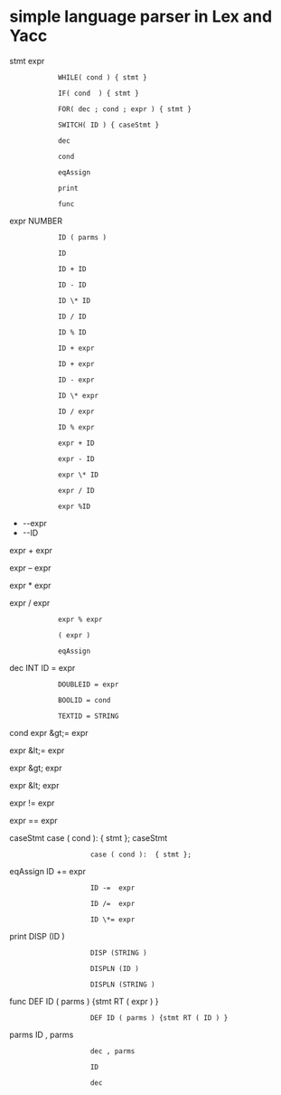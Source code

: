 # simple language parser in Lex and Yacc
 stmt                 expr

                WHILE( cond ) { stmt }

                IF( cond  ) { stmt }

                FOR( dec ; cond ; expr ) { stmt }

                SWITCH( ID ) { caseStmt }

                dec

                cond

                eqAssign

                print

                func

expr                NUMBER

                ID ( parms )

                ID

                ID + ID

                ID - ID

                ID \* ID

                ID / ID

                ID % ID

                ID + expr

                ID + expr

                ID - expr

                ID \* expr

                ID / expr

                ID % expr

                expr + ID

                expr - ID

                expr \* ID

                expr / ID

                expr %ID

- --expr
- --ID

expr + expr

expr – expr

expr \* expr

expr / expr

                expr % expr

                ( expr )

                eqAssign

dec            INT ID  = expr

                DOUBLEID = expr

                BOOLID = cond

                TEXTID = STRING

cond                expr \&gt;= expr

expr \&lt;= expr

expr \&gt; expr

expr \&lt; expr

expr != expr

expr == expr

caseStmt                     case ( cond ):  { stmt };  caseStmt

                        case ( cond ):  { stmt };

eqAssign                ID += expr

                        ID -=  expr

                        ID /=  expr

                        ID \*= expr

print                        DISP (ID )

                        DISP (STRING )

                        DISPLN (ID )

                        DISPLN (STRING )

func                         DEF ID ( parms ) {stmt RT ( expr ) }

                        DEF ID ( parms ) {stmt RT ( ID ) }

parms                ID , parms

                        dec , parms

                        ID

                        dec
